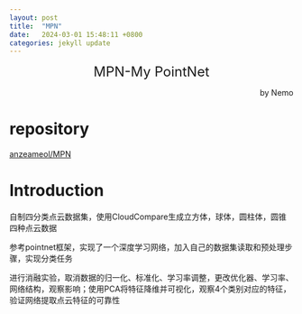 ```yaml
---
layout: post
title:  "MPN"
date:   2024-03-01 15:48:11 +0800
categories: jekyll update
---
```

<center><font size = 5>MPN-My PointNet</font></center>
<p align='right'>by Nemo</p>

# repository
[anzeameol/MPN](https://github.com/anzeameol/MPN)

# Introduction
自制四分类点云数据集，使用CloudCompare生成立方体，球体，圆柱体，圆锥四种点云数据

参考pointnet框架，实现了一个深度学习网络，加入自己的数据集读取和预处理步骤，实现分类任务

进行消融实验，取消数据的归一化、标准化、学习率调整，更改优化器、学习率、网络结构，观察影响；使用PCA将特征降维并可视化，观察4个类别对应的特征，验证网络提取点云特征的可靠性